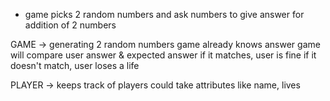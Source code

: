 - game picks 2 random numbers and ask numbers to give answer for addition of 2 numbers


GAME -> generating 2 random numbers
game already knows answer
game will compare user answer & expected answer
if it matches, user is fine
if it doesn't match, user loses a life


PLAYER -> keeps track of players
could take attributes like name, lives
